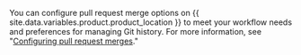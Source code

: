 You can configure pull request merge options on {{ site.data.variables.product.product_location }} to meet your workflow needs and preferences for managing Git history. For more information, see "[Configuring pull request merges](/articles/configuring-pull-request-merges)."
